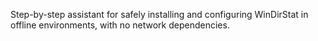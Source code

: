 Step-by-step assistant for safely installing and configuring WinDirStat in offline environments, with no network dependencies.
